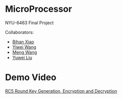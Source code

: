 # MicroProcessor
NYU-6463 Final Project

Collaborators:
- [Bihan Xiao](https://github.com/BihanXiao)
- [Yiwei Wang](https://github.com/iamash)
- [Meng Wang](https://github.com/wangmengcathy)
- [Yuwei Liu](https://github.com/vivian3472)

# Demo Video
[RC5 Round Key Generation, Encryption and Decryption]()
